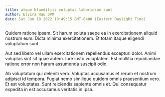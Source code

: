 ```yaml
---
title: atque blanditiis voluptas laboriosam sunt
author: Elvira Rau DVM
date: Sat Jun 18 2022 10:49:15 GMT-0400 (Eastern Daylight Time)
---
```

Quidem ratione ipsam. Sit harum soluta saepe ea in exercitationem aliquid nostrum eum. Dicta minima exercitationem. Et totam itaque eligendi voluptatum sunt.

 Aut sed libero vel ullam exercitationem repellendus excepturi dolor. Animi voluptas sint sit quae autem. Iure iusto voluptatem. Est mollitia repudiandae ratione error non harum assumenda suscipit odio.

 Ab voluptatum qui deleniti vero. Voluptas accusamus et rerum et nostrum adipisci id tempora. Fugiat nemo similique quidem omnis praesentium vero. Et est voluptates. Sunt reiciendis sapiente omnis et. Qui consequatur expedita in est accusamus veritatis in ipsa.